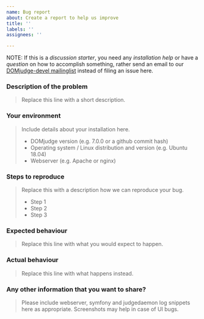 ```yaml
---
name: Bug report
about: Create a report to help us improve
title: ''
labels: ''
assignees: ''

---
```


NOTE: If this is a _discussion starter_, you need any _installation help_ or have a _question_ on how to accomplish something,
rather send an email to our
[DOMjudge-devel mailinglist](https://www.domjudge.org/mailman/listinfo/domjudge-devel)
instead of filing an issue here.

### Description of the problem
> Replace this line with a short description.

### Your environment
> Include details about your installation here.
> - DOMjudge version (e.g. 7.0.0 or a github commit hash)
> - Operating system / Linux distribution and version (e.g. Ubuntu 18.04)
> - Webserver (e.g. Apache or nginx)

### Steps to reproduce
> Replace this with a description how we can reproduce your bug.
> - Step 1
> - Step 2
> - Step 3

### Expected behaviour
> Replace this line with what you would expect to happen.

### Actual behaviour
> Replace this line with what happens instead.

### Any other information that you want to share?
> Please include webserver, symfony and judgedaemon log snippets here as appropriate.
> Screenshots may help in case of UI bugs.
